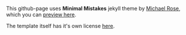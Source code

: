 This github-page uses **Minimal Mistakes** jekyll theme by [Michael Rose](https://github.com/mmistakes), which you
can [preview here](https://mmistakes.github.io/minimal-mistakes/).

The template itself has it's own license [here](https://github.com/mmistakes/minimal-mistakes/blob/master/LICENSE).